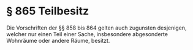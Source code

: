 # § 865 Teilbesitz
Die Vorschriften der §§ 858 bis 864 gelten auch zugunsten desjenigen, welcher nur einen Teil einer Sache, insbesondere abgesonderte Wohnräume oder andere Räume, besitzt.